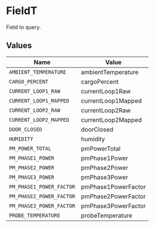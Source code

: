 # FieldT

Field to query.


## Values

| Name                     | Value                    |
| ------------------------ | ------------------------ |
| `AMBIENT_TEMPERATURE`    | ambientTemperature       |
| `CARGO_PERCENT`          | cargoPercent             |
| `CURRENT_LOOP1_RAW`      | currentLoop1Raw          |
| `CURRENT_LOOP1_MAPPED`   | currentLoop1Mapped       |
| `CURRENT_LOOP2_RAW`      | currentLoop2Raw          |
| `CURRENT_LOOP2_MAPPED`   | currentLoop2Mapped       |
| `DOOR_CLOSED`            | doorClosed               |
| `HUMIDITY`               | humidity                 |
| `PM_POWER_TOTAL`         | pmPowerTotal             |
| `PM_PHASE1_POWER`        | pmPhase1Power            |
| `PM_PHASE2_POWER`        | pmPhase2Power            |
| `PM_PHASE3_POWER`        | pmPhase3Power            |
| `PM_PHASE1_POWER_FACTOR` | pmPhase1PowerFactor      |
| `PM_PHASE2_POWER_FACTOR` | pmPhase2PowerFactor      |
| `PM_PHASE3_POWER_FACTOR` | pmPhase3PowerFactor      |
| `PROBE_TEMPERATURE`      | probeTemperature         |